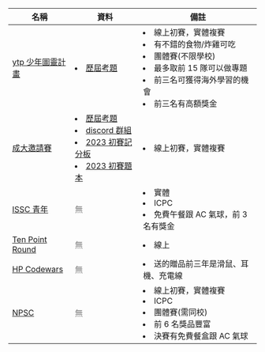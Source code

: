 | 名稱                                                         | 資料                                                         | 備註                                                         |
| ------------------------------------------------------------ | ------------------------------------------------------------ | ------------------------------------------------------------ |
| [ytp 少年圖靈計畫](https://www.tw-ytp.org/)                  | <li>[歷屆考題](https://www.tw-ytp.org/past-exam/)<br>        | <li>線上初賽，實體複賽<br/><li>有不錯的食物/炸雞可吃<br/><li>團體賽(不限學校)<br/><li>最多取前 15 隊可以做專題<br/><li>前三名可獲得海外學習的機會<br><li>前三名有高額獎金 |
| [成大邀請賽](http://hspc.csie.ncku.edu.tw/)                  | <li>[歷屆考題](http://hspc.csie.ncku.edu.tw/#test)<br /><li>[discord 群組](https://discord.gg/bq5NSAfxwj)<br /><li>[2023 初賽記分板](https://github.com/yozen0405/c-projects/blob/main/mine/%E6%88%90%E5%A4%A7%E9%82%80%E8%AB%8B%E5%88%9D%E8%B3%BD2023.pdf) <br><li>[2023 初賽題本](https://github.com/yozen0405/c-projects/blob/main/mine/%E6%88%90%E5%A4%A7%E9%82%80%E8%AB%8B%E5%88%9D%E8%B3%BD2023%E9%A1%8C%E6%9C%AC.pdf) | <li>線上初賽，實體複賽                                       |
| [ISSC 青年](https://www.facebook.com/groups/198765057476314) | <font color="gray">無</font>                                 | <li>實體<br/><li>ICPC<br/><li>免費午餐跟 AC 氣球，前 3 名有獎金 |
| [Ten Point Round](https://www.facebook.com/profile.php?id=100064076583372) | <font color="gray">無</font>                                 | <li>線上                                                     |
| [HP Codewars](https://www.facebook.com/codewars.taiwan/)     | <font color="gray">無</font>                                 | <li>送的贈品前三年是滑鼠、耳機、充電線                       |
| [NPSC](https://contest.cc.ntu.edu.tw/npsc2022/schedule.asp)  | <font color="gray">無</font>                                 | <li>線上初賽，實體複賽<br/><li>ICPC<br/><li>團體賽(需同校)<br/><li>前 6 名獎品豐富<br/><li>決賽有免費餐盒跟 AC 氣球 |


